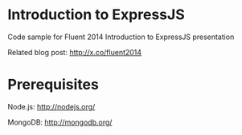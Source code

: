Introduction to ExpressJS
=========================

Code sample for Fluent 2014 Introduction to ExpressJS presentation

Related blog post: http://x.co/fluent2014

Prerequisites
=============

Node.js: http://nodejs.org/

MongoDB: http://mongodb.org/

